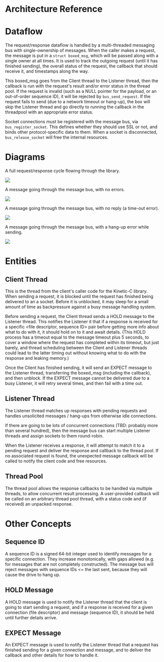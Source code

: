 Architecture Reference
======================

# Dataflow

The request/response dataflow is handled by a multi-threaded messaging bus with single-ownership of messages. When the caller makes a request, the message is put in a `struct boxed_msg`, which will be passed along with a single owner at all times. It is used to track the outgoing request (until it has finished sending), the overall status of the request, the callback that should receive it, and timestamps along the way.

This boxed_msg goes from the Client thread to the Listener thread, then the callback is run with the request's result and/or error status in the thread pool. If the request is invalid (such as a NULL pointer for the payload, or an out-of-order sequence ID), it will be rejected by `bus_send_request`. If the request fails to send (due to a network timeout or hang-up), the box will skip the Listener thread and go directly to running the callback in the threadpool with an appropriate error status.

Socket connections must be registered with the message bus, via `bus_register_socket`. This defines whether they should use SSL or not, and binds other protocol-specific data to them. When a socket is disconnected, `bus_release_socket` will free the internal resources.


# Diagrams

A full request/response cycle flowing through the library.

![](request_response.png?raw=true)


A message going through the message bus, with no errors.

![](msg_handling-no_errors.png?raw=true)


A message going through the message bus, with no reply (a time-out error).

![](msg_handling-no_reply.wsd?raw=true)


A message going through the message bus, with a hang-up error while sending.

![](msg_handling-send_error.wsd?raw=true)


# Entities

## Client Thread

This is the thread from the client's caller code for the Kinetic-C library. When sending a request, it is blocked until the request has finished being delivered to an a socket. Before it is unblocked, it may sleep for a small amount of time as backpressure against a busy message handling system.

Before sending a request, the Client thread sends a HOLD message to the Listener thread. This notifies the Listener it that if a response is received for a specific <file descriptor, sequence ID> pair before getting more info about what to do with it, it should hold on to it and await details. (This HOLD process has a timeout equal to the message timeout plus 5 seconds, to cover a window where the request has completed within its timeout, but just barely, and thread scheduling between the Client and Listener threads could lead to the latter timing out without knowing what to do with the response and leaking memory.)

Once the Client has finished sending, it will send an EXPECT message to the Listener thread, transferring the boxed_msg (including the callback), and then unblock. If the EXPECT message cannot be delivered due to a busy Listener, it will retry several times, and then fail with a time out.


## Listener Thread

The Listener thread matches up responses with pending requests and handles unsolicited messages / hang-ups from otherwise idle connections.

If there are going to be lots of concurrent connections (TBD: probably more than several hundred), then the message bus can start multiple Listener threads and assign sockets to them round-robin.

When the Listener receives a response, it will attempt to match it to a pending request and deliver the response and callback to the thread pool. If no associated request is found, the unexpected message callback will be called to notify the client code and free resources.


## Thread Pool

The thread pool allows the response callbacks to be handled via multiple threads, to allow concurrent result processing. A user-provided callback will be called on an arbitrary thread pool thread, with a status code and (if received) an unpacked response.


# Other Concepts

## Sequence ID

A sequence ID is a signed 64-bit integer used to identify messages for a specific connection. They increase monotonically, with gaps allowed (e.g. for messages that are not completely constructed). The message bus will reject messages with sequence IDs <= the last sent, because they will cause the drive to hang up.


## HOLD Message

A HOLD message is used to notify the Listener thread that the client is going to start sending a request, and if a response is received for a given connection (file descriptor) and message (sequence ID), it should be held until further details arrive.


## EXPECT Message

An EXPECT message is used to notify the Listener thread that a request has finished sending for a given connection and message, and to deliver the callback and other details for how to handle it.
